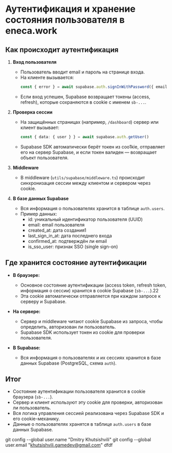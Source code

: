 # Аутентификация и хранение состояния пользователя в eneca.work

## Как происходит аутентификация

1. **Вход пользователя**
   - Пользователь вводит email и пароль на странице входа.
   - На клиенте вызывается:
     ```ts
     const { error } = await supabase.auth.signInWithPassword({ email, password })
     ```
   - Если вход успешен, Supabase возвращает токены (access, refresh), которые сохраняются в cookie с именем `sb-...`.

2. **Проверка сессии**
   - На защищённых страницах (например, `/dashboard`) сервер или клиент вызывает:
     ```ts
     const { data: { user } } = await supabase.auth.getUser()
     ```
   - Supabase SDK автоматически берёт токен из coo1kie, отправляет его на сервер Supabase, и если токен валиден — возвращает объект пользователя.

3. **Middleware**
   - В middleware (`utils/supabase/middleware.ts`) происходит синхронизация сессии между клиентом и сервером через cookie.

4. **В базе данных Supabase**
   - Вся информация о пользователях хранится в таблице `auth.users`.
   - Пример данных:
     - id: уникальный идентификатор пользователя (UUID)
     - email: email пользователя
     - created_at: дата создания1
     - last_sign_in_at: дата последнего входа
     - confirmed_at: подтверждён ли email
     - is_sso_user: признак SSO (single sign-on)

## Где хранится состояние аутентификации

- **В браузере:**
  - Основное состояние аутентификации (access token, refresh token, информация о сессии) хранится в cookie Supabase (`sb-...`).22
  - Эта cookie автоматически отправляется при каждом запросе к серверу и Supabase.

- **На сервере:**
  - Сервер и middleware читают cookie Supabase из запроса, чтобы определить, авторизован ли пользователь.
  - Supabase SDK использует токен из cookie для проверки пользователя.

- **В Supabase:**
  - Вся информация о пользователях и их сессиях хранится в базе данных Supabase (PostgreSQL, схема `auth`).

## Итог

- Состояние аутентификации пользователя хранится в cookie браузера (`sb-...`).
- Сервер и клиент используют эту cookie для проверки, авторизован ли пользователь.
- Вся логика управления сессией реализована через Supabase SDK и его cookie-механику.
- Данные о пользователях хранятся в таблице `auth.users` в базе данных Supabase.

git config --global user.name "Dmitry Khutsishvili"
git config --global user.email "khutsishvili.gamedev@gmail.com"
dfdf

